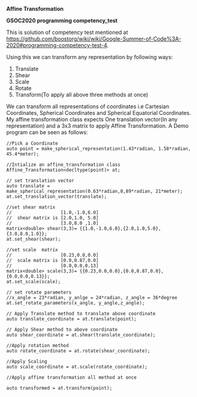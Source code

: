 **Affine Transformation**

****GSOC2020 programming competency_test****

This is solution of competency test mentioned at https://github.com/boostorg/wiki/wiki/Google-Summer-of-Code%3A-2020#programming-competency-test-4.

Using this we can transform any representation by following ways:
1. Translate 
2. Shear 
3. Scale
4. Rotate
5. Transform(To apply all above three methods at once)

We can transform all representations of coordinates i.e Cartesian Coordinates, Spherical Coordinates and Spherical Equatorial Coordinates.
My affine transformation class expects One translation vector(In any representation) and a 3x3 matrix to apply Affine Transformation.
A Demo program can be seen as follows:

```
//Pick a Coordinate
auto point = make_spherical_representation(1.43*radian, 1.58*radian, 45.4*meter);

//Intialize an affine_transformation class
Affine_Transformation<decltype(point)> at;

// set translation vector
auto translate = make_spherical_representation(0.63*radian,0,89*radian, 21*meter);
at.set_translation_vector(translate);

//set shear matrix
//                  [1.0,-1.0,6.0]
//  shear matrix is [2.0,1.0, 5.0]
//                  [3.0,8.0 ,1.0]   
matrix<double> shear(3,3)= {{1.0,-1.0,6.0},{2.0,1.0,5.0},{3.0,8.0,1.0}};
at.set_shear(shear);

//set scale  matrix
//                  [0.23,0.0,0.0]
//  scale matrix is [0.0,0.87,0.0]
//                  [0.0,0.0,0.13]   
matrix<double> scale(3,3)= {{0.23,0.0,0.0},{0.0,0.87,0.0},{0.0,0.0,0.13}};
at.set_scale(scale);

// set rotate parameters
//x_angle = 23*radian, y_anlge = 24*radian, z_angle = 36*degree
at.set_rotate_parameters(x_angle, y_angle,z_angle);

// Apply Translate method to translate above coordinate
auto translate_coordinate = at.translate(point);

// Apply Shear method to above coordinate
auto shear_coordinate = at.shear(translate_coordinate);

//Apply rotation method
auto rotate_coordinate = at.rotate(shear_coordinate);

//Apply Scaling
auto scale_coordinate = at.scale(rotate_coordinate);

//Apply affine transformation all method at once

auto transformed = at.transform(point);
```

